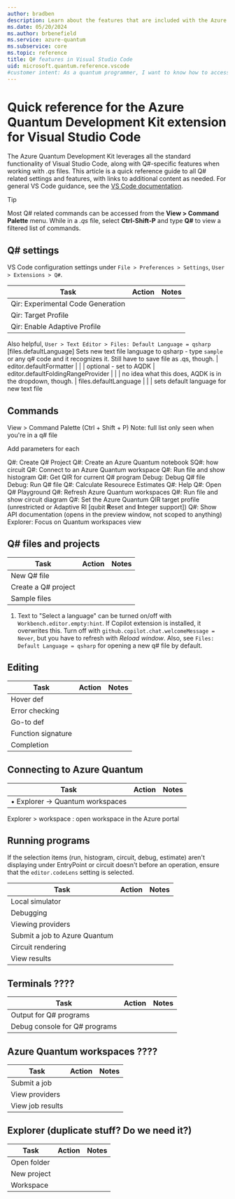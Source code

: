 ```yaml
---
author: bradben
description: Learn about the features that are included with the Azure Quantum Development Kit extension for VS Code. 
ms.date: 05/20/2024
ms.author: brbenefield
ms.service: azure-quantum
ms.subservice: core
ms.topic: reference
title: Q# features in Visual Studio Code
uid: microsoft.quantum.reference.vscode
#customer intent: As a quantum programmer, I want to know how to access the Q# related features in VS Code.  
---
```


# Quick reference for the Azure Quantum Development Kit extension for Visual Studio Code

The Azure Quantum Development Kit leverages all the standard functionality of Visual Studio Code, along with Q#-specific features when working with *.qs* files. This article is a quick reference guide to all Q# related settings and features, with links to additional content as needed. For general VS Code guidance, see the [VS Code documentation](https://code.visualstudio.com/docs).

> [!TIP]
> Most Q# related commands can be accessed from the **View > Command Palette** menu. While in a *.qs* file, select **Ctrl-Shift-P** and type **Q#** to view a filtered list of commands. 

## Q# settings

VS Code configuration settings under `File > Preferences > Settings`, `User > Extensions > Q#`. 


| Task | Action  | Notes |
|-----------------|-----------|----------------| 
|  Qir: Experimental Code Generation |  |  |   
|  Qir: Target Profile |  |  | 
|  Qir: Enable Adaptive Profile |  |  | 


Also helpful, `User > Text Editor > Files: Default Language = qsharp` [files.defaultLanguage] Sets new text file language to qsharp - type `sample` or any q# code and it recognizes it. Still have to save file as .qs, though. 
|  editor.defaultFormatter |   | | optional - set to AQDK 
|  editor.defaultFoldingRangeProvider | | | no idea what this does, AQDK is in the dropdown, though.
|  files.defaultLanguage | | | sets default language for new text file


## Commands

View > Command Palette (Ctrl + Shift + P)
Note: full list only seen when you're in a q# file

Add parameters for each

Q#: Create Q# Project
Q#: Create an Azure Quantum notebook
SQ#: how circuit
Q#: Connect to an Azure Quantum workspace
Q#: Run file and show histogram
Q#: Get QIR for current Q# program
Debug: Debug Q# file
Debug: Run Q# file
Q#: Calculate Resourece Estimates
Q#: Help 
Q#: Open Q# Playground
Q#: Refresh Azure Quantum workspaces
Q#: Run file and show circuit diagram
Q#: Set the Azure Quantum QIR target profile (unrestricted or Adaptive RI [qubit **R**eset and **I**nteger support])
Q#: Show API documentation (opens in the preview window, not scoped to anything)
Explorer: Focus on Quantum workspaces view


## Q# files and projects

| Task | Action  | Notes |
|-----------------|-----------|----------------| 
| New Q# file    | | |   
| Create a Q# project |  |  |
| Sample files   | | | in a blank .qs file, type *samples*

1. Text to "Select a language" can be turned on/off with `Workbench.editor.empty:hint`. If Copilot extension is installed, it overwrites this. Turn off with `github.copilot.chat.welcomeMessage = Never`, but you have to refresh with *Reload window*. Also, see `Files: Default Language = qsharp` for opening a new q# file by default. 

## Editing

| Task | Action  | Notes |
|-----------------|-----------|----------------|
| Hover def |  |  |    // if valid
| Error checking  |  |  |  // redlined, hover with error
| Go-to def  |  |  |    F12, Peek Alt+F12
| Function signature  |  |  | as you type a function or operation, popup help shows you the required parameters.
| Completion  |  |  |  shows possible completions as you type

    
## Connecting to Azure Quantum 

| Task | Action  | Notes |
|-----------------|-----------|----------------|
| •	Explorer -> Quantum workspaces |  |  |  
 Explorer > workspace : open workspace in the Azure portal

 

## Running programs

If the selection items (run, histogram, circuit, debug, estimate) aren't displaying under EntryPoint or circuit doesn't before an operation, ensure that the `editor.codeLens` setting is selected. 

| Task | Action  | Notes |
|-----------------|-----------|----------------|
| Local simulator |  |  | 
| Debugging |  |  |  
| Viewing providers | | | 
| Submit a job to Azure Quantum |  |  |   
| Circuit rendering |  |  |  
| View results |  |  |          

 

## Terminals ????

| Task | Action  | Notes |
|-----------------|-----------|----------------|
| Output for Q# programs |  |  |   
| Debug console for Q# programs |  |  |       


 
## Azure Quantum workspaces ????

| Task | Action  | Notes |
|-----------------|-----------|----------------|
| Submit a job |  |  |   
| View providers |  |  |   
| View job results |  |  |  

## Explorer (duplicate stuff? Do we need it?)

| Task | Action  | Notes |
|-----------------|-----------|----------------|
| Open folder |  |  |  
| New project |  |  | 
| Workspace |  |  |  
 
